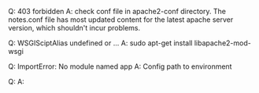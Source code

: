 Q: 403 forbidden
A: check conf file in apache2-conf directory. The notes.conf file has most updated content for the latest apache server version, which shouldn't incur problems.


Q: WSGISciptAlias undefined or ...
A: sudo apt-get install libapache2-mod-wsgi


Q: ImportError: No module named app
A: Config path to environment


Q:
A: